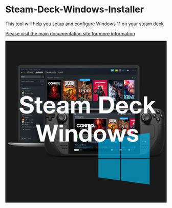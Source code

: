 # Steam-Deck-Windows-Installer
This tool will help you setup and configure Windows 11 on your steam deck

[Please visit the main documentation site for more information](https://steamdeckwindows.github.io/Steam-Deck-Windows/)

![logo](docs/assets/img/steam-deck-windows.jpg)